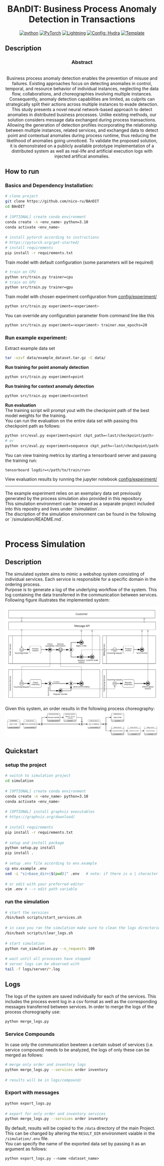 <div align="center">


# BAnDIT: Business Process Anomaly Detection in Transactions

[![python](https://img.shields.io/badge/-Python_3.10-blue?logo=python&logoColor=white)](https://www.python.org/downloads/release/python-3100/)
<a href="https://pytorch.org/get-started/locally/"><img alt="PyTorch" src="https://img.shields.io/badge/PyTorch-ee4c2c?logo=pytorch&logoColor=white"></a>
<a href="https://pytorchlightning.ai/"><img alt="Lightning" src="https://img.shields.io/badge/-Lightning-792ee5?logo=pytorchlightning&logoColor=white"></a>
<a href="https://hydra.cc/"><img alt="Config: Hydra" src="https://img.shields.io/badge/Config-Hydra-89b8cd"></a>
<a href="https://github.com/ashleve/lightning-hydra-template"><img alt="Template" src="https://img.shields.io/badge/-Lightning--Hydra--Template-017F2F?style=flat&logo=github&labelColor=gray"></a><br>

</div>

## Description

<div align="center">

### Abstract
<br>
Business process anomaly detection enables the prevention of misuse and failures. Existing approaches focus on detecting anomalies in control, temporal, and resource behavior of individual instances, neglecting the data flow, collaborations, and choreographies involving multiple instances. Consequently, anomaly detection capabilities are limited, as culprits can strategically split their actions across multiple instances to evade detection. This study presents a novel neural network-based approach to detect anomalies in distributed business processes. Unlike existing methods, our solution considers message data exchanged during process transactions. Allowing the generation of detection profiles incorporating the relationship between multiple instances, related services, and exchanged data to detect point and contextual anomalies during process runtime, thus reducing the likelihood of anomalies going unnoticed. To validate the proposed solution, it is demonstrated on a publicly available prototype implementation of a distributed system as well as real-life and artificial execution logs with injected artifical anomalies.
</div>

## How to run

### Basics and Dependency Installation:

```bash
# clone project
git clone https://github.com/nico-ru/BAnDIT
cd BAnDIT

# [OPTIONAL] create conda environment
conda create -n <env_name> python=3.10
conda activate <env_name>

# install pytorch according to instructions
# https://pytorch.org/get-started/
# install requirements
pip install -r requirements.txt
```

Train model with default configuration (some parameters will be required)

```bash
# train on CPU
python src/train.py trainer=cpu
# train on GPU
python src/train.py trainer=gpu
```

Train model with chosen experiment configuration from [config/experiment/](config/experiment/)

```bash
python src/train.py experiment=<experiment>
```

You can override any configuration parameter from command line like this

```bash
python src/train.py experiment=<experiment> trainer.max_epochs=20 
```

### Run example experiment:
Extract example data set
```bash
tar -xzvf data/example_dataset.tar.gz -C data/
```
**Run training for point anomaly detection**
```bash
python src/train.py experiment=point
```
**Run training for context anomaly detection**
```bash
python src/train.py experiment=context
```
**Run evaluation**<br>
The training script will prompt yout with the checkpoint path of the best model weights for the training.<br>
You can run the evaluation on the entire data set with passing this checkpoint path as follows:
```bash
python src/eval.py experiment=point ckpt_path=<last/checkpoint/path>
# or
python src/eval.py experiment=sequence ckpt_path=<last/checkpoint/path>
```
You can view training metrics by starting a tensorboard server and passing the training run:
```
tensorboard logdir=</path/to/train/run>
```
View evaluation results by running the jupyter notebook [config/experiment/](notebooks/analyze_evaluation.ipynb/)
<hr>
The example experiment relies on an exemplary data set previously generated by the process simulation also provided in this repository.<br>
This simulation environment can be viewed as a separate project included into this repositry and lives under `/simulation`.<br>
The discription of the simulation environment can be found in the following or `/simulation/README.md`.<br><br>

# Process Simulation
## Description

The simulated system aims to mimic a webshop system consisting of individual services. Each service is responsible for a specific domain in the ordering process.  
Purpose is to generate a log of the underlying workflow of the system. This log containing the data transferred in the communication between services. Following figure illustrates the implemented system:

![Illustration of the implemented webshop micorservice system](simulation/webshop_system.png)
 
 Given this system, an order results in the following process choreography:
 ![Illustration of ](simulation/webshop_system_choreography.png)

## Quickstart
### setup the project
```bash
# switch to simulation project
cd simulation

# [OPTIONAL] create conda environment
conda create -n <env_name> python=3.10
conda activate <env_name>

# [OPTIONAL] install graphviz executables
# https://graphviz.org/download/

# install requirements
pip install -r requirements.txt

# setup and install package
python setup.py install
pip install .

# setup .env file according to env.example
cp env.example .env
sed -i "s|<base_dir>|$(pwd)|" .env   # note: if there is a | character in your path change the delimiter for the sed command

# or edit with your preferred editor
vim .env # --> edit path variable
```

### run the simulation
```bash
# start the services
/bin/bash scripts/start_services.sh

# in case you ran the simulation make sure to clean the logs directories
/bin/bash scripts/clear_logs.sh

# start simulation
python run_simulation.py --n_requests 100

# wait until all processes have stopped
# server logs can be observed with
tail -f logs/server/*.log
```

## Logs
The logs of the system are saved individually for each of the services. This includes the process event log in a csv format as well as the corresponding messages transferred between services. In order to merge the logs of the process choreography use:

```bash
python merge_logs.py
```

### Service Compounds
In case only the communication bewteen a certain subset of services (i.e. service compound) needs to be analyzed, the logs of only these can be merged as follows:
```bash
# merge only order and inventory logs
python merge_logs.py --services order inventory

# results will be in logs/compound/
```

### Export with messages
```bash
python export_logs.py

# export for only order and inventory services
python merge_logs.py --services order inventory
```

By default, results will be copied to the `/data` directory of the main Project. This can be changed by altering the `RESULT_DIR` environment vaiable in the `/simulation/.env` file.<br>
You can specify the name of the exported data set by passing it as an argument as follows:
```
python export_logs.py --name <dataset_name>
```
